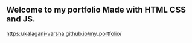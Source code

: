 Welcome to my portfolio 
Made with HTML CSS and JS.
- 
https://kalagani-varsha.github.io/my_portfolio/

